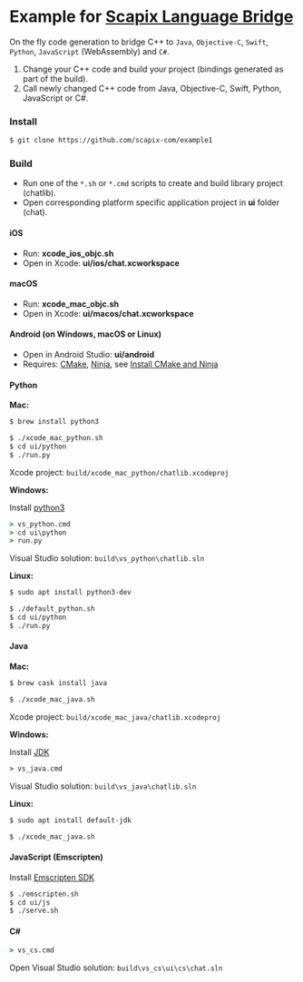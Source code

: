 # Example for [Scapix Language Bridge](https://www.scapix.com/)

On the fly code generation to bridge C++ to `Java`, `Objective-C`, `Swift`, `Python`, `JavaScript` (WebAssembly) and `C#`.

1. Change your C++ code and build your project (bindings generated as part of the build).
2. Call newly changed C++ code from Java, Objective-C, Swift, Python, JavaScript or C#.

### Install

```bash
$ git clone https://github.com/scapix-com/example1
```

### Build

- Run one of the `*.sh` or `*.cmd` scripts to create and build library project (chatlib).
- Open corresponding platform specific application project in **ui** folder (chat).

#### iOS

- Run: **xcode_ios_objc.sh**
- Open in Xcode: **ui/ios/chat.xcworkspace**

#### macOS

- Run: **xcode_mac_objc.sh**
- Open in Xcode: **ui/macos/chat.xcworkspace**

#### Android (on Windows, macOS or Linux)

- Open in Android Studio: **ui/android**
- Requires: [CMake](https://cmake.org/download/), [Ninja](https://github.com/ninja-build/ninja/releases), see [Install CMake and Ninja](https://developer.android.com/studio/projects/install-ndk#vanilla_cmake)

#### Python

**Mac:**

```bash
$ brew install python3

$ ./xcode_mac_python.sh
$ cd ui/python
$ ./run.py
```

Xcode project: `build/xcode_mac_python/chatlib.xcodeproj`

**Windows:**

Install [python3](https://www.python.org/downloads/windows/)

```cmd
> vs_python.cmd
> cd ui\python
> run.py
```

Visual Studio solution: `build\vs_python\chatlib.sln`

**Linux:**

```bash
$ sudo apt install python3-dev

$ ./default_python.sh
$ cd ui/python
$ ./run.py
```

#### Java

**Mac:**

```bash
$ brew cask install java

$ ./xcode_mac_java.sh
```

Xcode project: `build/xcode_mac_java/chatlib.xcodeproj`

**Windows:**

Install [JDK](https://www.oracle.com/technetwork/java/javase/downloads/index.html)

```cmd
> vs_java.cmd
```

Visual Studio solution: `build\vs_java\chatlib.sln`

**Linux:**

```bash
$ sudo apt install default-jdk

$ ./xcode_mac_java.sh
```

#### JavaScript (Emscripten)

Install [Emscripten SDK](https://emscripten.org/docs/getting_started/downloads.html)

```bash
$ ./emscripten.sh
$ cd ui/js
$ ./serve.sh
```

#### C#

```cmd
> vs_cs.cmd
```
Open Visual Studio solution: `build\vs_cs\ui\cs\chat.sln`
